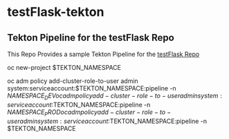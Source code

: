 # testFlask-tekton
## Tekton Pipeline for the testFlask Repo

This Repo Provides a sample Tekton Pipeline for the [testFlask Repo
](https://github.com/MoOyeg/testFlask)


oc new-project $TEKTON_NAMESPACE

oc adm policy add-cluster-role-to-user admin system:serviceaccount:$TEKTON_NAMESPACE:pipeline -n $NAMESPACE_DEV
oc adm policy add-cluster-role-to-user admin system:serviceaccount:$TEKTON_NAMESPACE:pipeline -n $NAMESPACE_PROD 
oc adm policy add-cluster-role-to-user admin system:serviceaccount:$TEKTON_NAMESPACE:pipeline -n $TEKTON_NAMESPACE